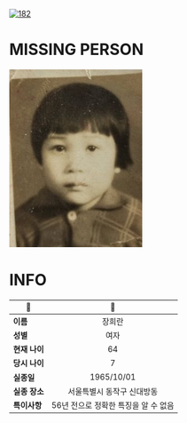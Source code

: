 [![182](https://img.shields.io/badge/%EC%8B%A4%EC%A2%85%EC%8B%A0%EA%B3%A0%EB%8A%94%20%EA%B5%AD%EB%B2%88%EC%97%86%EC%9D%B4-182-blue)](http://safe182.go.kr/index.do)

# MISSING PERSON

<img src="./missing_person.jpg">

# INFO

|🔑|💎|
|--|:--:|
|**이름**|장희란|
|**성별**|여자|
|**현재 나이**|64|
|**당시 나이**|7|
|**실종일**|1965/10/01|
|**실종 장소**|서울특별시 동작구 신대방동 |
|**특이사항**|56년 전으로 정확한 특징을 알 수 없음|
